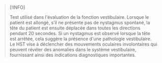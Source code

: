 >[!INFO] 
>
>Test utilisé dans l'évaluation de la fonction vestibulaire. Lorsque le patient est allongé, s'il ne présente pas de nystagmus spontané, la tête du patient est ensuite déplacée dans toutes les directions pendant 20 secondes. Si un nystagmus est observé lorsque la tête est arrêtée, cela suggère la présence d'une pathologie vestibulaire. Le HST vise à déclencher des mouvements oculaires involontaires qui peuvent révéler des anomalies dans le système vestibulaire, fournissant ainsi des indications diagnostiques importantes.